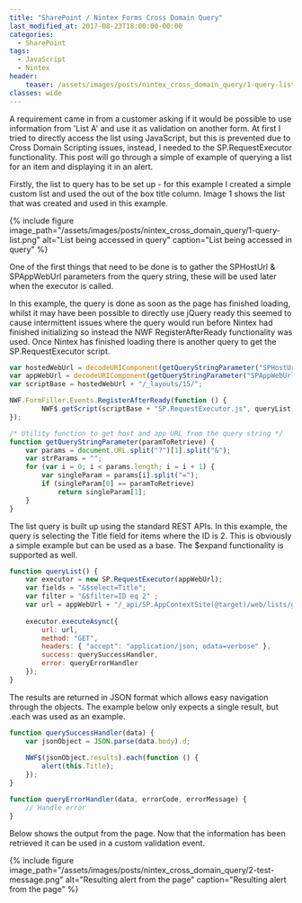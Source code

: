 ```yaml
---
title: "SharePoint / Nintex Forms Cross Domain Query"
last_modified_at: 2017-08-23T18:00:00-00:00
categories:
  - SharePoint
tags:
  - JavaScript
  - Nintex
header:
    teaser: /assets/images/posts/nintex_cross_domain_query/1-query-list.png
classes: wide
---
```

A requirement came in from a customer asking if it would be possible to use information from 'List A' and use it as validation on another form. At first I tried to directly access the list using JavaScript, but this is prevented due to Cross Domain Scripting issues, instead, I needed to the SP.RequestExecutor functionality. This post will go through a simple of example of querying a list for an item and displaying it in an alert.

Firstly, the list to query has to be set up - for this example I created a simple custom list and used the out of the box title column. Image 1 shows the list that was created and used in this example.

{%
  include figure
  image_path="/assets/images/posts/nintex_cross_domain_query/1-query-list.png"
  alt="List being accessed in query"
  caption="List being accessed in query"
%}

One of the first things that need to be done is to gather the SPHostUrl & SPAppWebUrl parameters from the query string, these will be used later when the executor is called.

In this example, the query is done as soon as the page has finished loading, whilst it may have been possible to directly use jQuery ready this seemed to cause intermittent issues where the query would run before Nintex had finished initializing so instead the NWF RegisterAfterReady functionality was used. Once Nintex has finished loading there is another query to get the SP.RequestExecutor script.

```javascript
var hostedWebUrl = decodeURIComponent(getQueryStringParameter("SPHostUrl"));
var appWebUrl = decodeURIComponent(getQueryStringParameter("SPAppWebUrl"));
var scriptBase = hostedWebUrl + "/_layouts/15/";

NWF.FormFiller.Events.RegisterAfterReady(function () {
        NWF$.getScript(scriptBase + "SP.RequestExecutor.js", queryList);
});

/* Utility function to get host and app URL from the query string */
function getQueryStringParameter(paramToRetrieve) {
    var params = document.URL.split("?")[1].split("&");
    var strParams = "";
    for (var i = 0; i < params.length; i = i + 1) {
        var singleParam = params[i].split("=");
        if (singleParam[0] == paramToRetrieve)
            return singleParam[1];
    }
}
```

The list query is built up using the standard REST APIs. In this example, the query is selecting the Title field for items where the ID is 2. This is obviously a simple example but can be used as a base. The $expand functionality is supported as well.

```javascript
function queryList() {
    var executor = new SP.RequestExecutor(appWebUrl);
    var fields = "&$select=Title";
    var filter = "&$filter=ID eq 2" ;
    var url = appWebUrl + "/_api/SP.AppContextSite(@target)/web/lists/getByTitle('Query List')/items?@target='" + hostedWebUrl + "'" + filter;
    
    executor.executeAsync({
        url: url,
        method: "GET",
        headers: { "accept": "application/json; odata=verbose" },
        success: querySuccessHandler,
        error: queryErrorHandler
    });
}
```

The results are returned in JSON format which allows easy navigation through the objects. The example below only expects a single result, but .each was used as an example.

```javascript
function querySuccessHandler(data) {
    var jsonObject = JSON.parse(data.body).d;
    
    NWF$(jsonObject.results).each(function () {
        alert(this.Title);
    });
}

function queryErrorHandler(data, errorCode, errorMessage) {
    // Handle error
}
```

Below shows the output from the page. Now that the information has been retrieved it can be used in a custom validation event.

{%
  include figure
  image_path="/assets/images/posts/nintex_cross_domain_query/2-test-message.png"
  alt="Resulting alert from the page"
  caption="Resulting alert from the page"
%}
